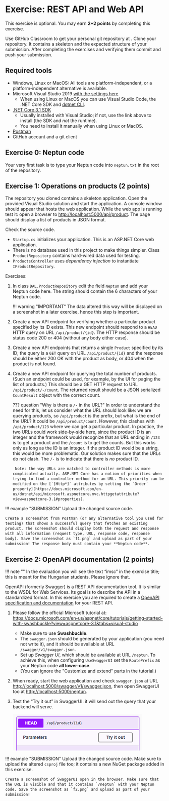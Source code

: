 ﻿# Exercise: REST API and Web API

This exercise is optional. You may earn **2+2 points** by completing this exercise.

Use GitHub Classroom to get your personal git repository at <TBD>. Clone your repository. It contains a skeleton and the expected structure of your submission. After completing the exercises and verifying them commit and push your submission.

## Required tools

- Windows, Linux or MacOS: All tools are platform-independent, or a platform-independent alternative is available.
- Microsoft Visual Studio 2019 [with the settings here](../VisualStudio.md)
    - When using Linux or MacOS you can use Visual Studio Code, the .NET Core SDK and [dotnet CLI](https://docs.microsoft.com/en-us/dotnet/core/tools/).
- [.NET Core 3.1 SDK](https://dotnet.microsoft.com/download/dotnet-core/3.1)
    - Usually installed with Visual Studio; if not, use the link above to install (the SDK and _not_ the runtime).
    - You need to install it manually when using Linux or MacOS.
- [Postman](https://www.getpostman.com/)
- GitHub account and a git client

## Exercise 0: Neptun code

Your very first task is to type your Neptun code into `neptun.txt` in the root of the repository.

## Exercise 1: Operations on products (2 points)

The repository you cloned contains a skeleton application. Open the provided Visual Studio solution and start the application. A console window should appear that hosts the web application. While the web app is running test it: open a browser to <http://localhost:5000/api/product>. The page should display a list of products in JSON format.

Check the source code.

- `Startup.cs` initializes your application. This is an ASP.NET Core web application.
- There is no database used in this project to make things simpler. Class `ProductRepository` contains hard-wired data used for testing.
- `ProductsController` uses _dependency injection_ to instantiate  `IProductRepository`.

Exercises:

1. In class `DAL.ProductRepository` edit the field `Neptun` and add your Neptun code here. The string should contain the 6 characters of your Neptun code.

    !!! warning "IMPORTANT"
        The data altered this way will be displayed on a screenshot in a later exercise, hence this step is important.

1. Create a new API endpoint for verifying whether a particular product specified by its ID exists. This new endpoint should respond to a `HEAD` HTTP query on URL `/api/product/{id}`. The HTTP response should be status code 200 or 404 (without any body either case).

1. Create a new API endpoints that returns a single `Product` specified by its ID; the query is a `GET` query on URL `/api/product/{id}` and the response should be either 200 OK with the product as body, or 404 when the product is not found.

1. Create a new API endpoint for querying the total number of products. (Such an endpoint could be used, for example, by the UI for paging the list of products.) This should be a GET HTTP request to URL `/api/product/-/count`. The returned result should be a JSON serialized `CountResult` object with the correct count.

    ??? question "Why is there a `/-` in the URL?"
        In order to understand the need for this, let us consider what the URL should look like: we are querying products, so `/api/product` is the prefix, but what is the end of the URL? It could be `/api/product/count`. However, this clashes with `/api/product/123` where we can get a particular product. In practice, the two URLs could work side-by-side here, since the product ID is an integer and the framework would recognize that an URL ending in `/123` is to get a product and the `/count` is to get the counts. But this works only as long as the ID is an integer. If the product ID would be a string, this would be more problematic. Our solution makes sure that the URLs do not clash. The `/-` is to indicate that there is _no_ product ID.

        Note: the way URLs are matched to controller methods is more complicated actually. ASP.NET Core has a notion of priorities when trying to find a controller method for an URL. This priority can be modified on the [`[Http*]` attributes by setting the `Order` property](https://docs.microsoft.com/en-us/dotnet/api/microsoft.aspnetcore.mvc.httpgetattribute?view=aspnetcore-3.1#properties).

!!! example "SUBMISSION"
    Upload the changed source code.

    Create a screenshot from Postman (or any alternative tool you used for testing) that shows a successful query that fetches an existing product. The screenshot should display both the request and response with all information (request type, URL, response code, response body). Save the screenshot as `f1.png` and upload as part of your submission! The response body must contain your **Neptun code**.

## Exercise 2: OpenAPI documentation (2 points)

!!! note ""
    In the evaluation you will see the text “imsc” in the exercise title; this is meant for the Hungarian students. Please ignore that.

OpenAPI (formerly Swagger) is a REST API documentation tool. It is similar to the WSDL for Web Services. Its goal is to describe the API in a standardized format. In this exercise you are required to create a [OpenAPI specification and documentation](https://docs.microsoft.com/en-us/aspnet/core/tutorials/web-api-help-pages-using-swagger?view=aspnetcore-3.1) for your REST API.

1. Please follow the official Microsoft tutorial at: <https://docs.microsoft.com/en-us/aspnet/core/tutorials/getting-started-with-swashbuckle?view=aspnetcore-3.1&tabs=visual-studio>

    - Make sure to use **Swashbuckle**.
    - The `swagger.json` should be generated by your application (you need not write it), and it should be available at URL `/swagger/v1/swagger.json`.
    - Set up _Swagger UI_, which should be available at URL `/neptun`. To achieve this, when configuring `UseSwaggerUI` set the `RoutePrefix` as your Neptun code **all lower-case**.
    - (You can ignore the "Customize and extend" parts in the tutorial.)

1. When ready, start the web application and check `swagger.json` at URL <http://localhost:5000/swagger/v1/swagger.json>, then open SwaggerUI too at <http://localhost:5000/neptun>.

1. Test the “Try it out” in SwaggerUI: it will send out the query that your backend will serve.

    ![SwaggerUI Try it out](swaggerui-try.png)

!!! example "SUBMISSION"
    Upload the changed source code. Make sure to upload the altered `csproj` file too; it contains a new NuGet package added in this exercise.

    Create a screenshot of SwaggerUI open in the browser. Make sure that the URL is visible and that it contains `/neptun` with your Neptun code. Save the screenshot as `f2.png` and upload as part of your submission!

